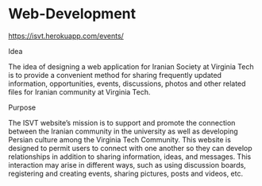 # Web-Development
https://isvt.herokuapp.com/events/ 


Idea

The idea of designing a web application for Iranian Society at Virginia Tech is to provide a convenient method for sharing frequently updated information, opportunities, events, discussions, photos and other related files for Iranian community at Virginia Tech. 

Purpose

The ISVT website’s mission is to support and promote the connection between the Iranian community in the university as well as developing Persian culture among the Virginia Tech Community. This website is designed to permit users to connect with one another so they can develop relationships in addition to sharing information, ideas, and messages. This interaction may arise in different ways, such as using discussion boards, registering and creating events, sharing pictures, posts and videos, etc. 

